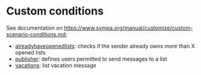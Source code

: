 # Custom conditions

See documentation on <https://www.sympa.org/manual/customize/custom-scenario-conditions.md>;

* [alreadyhaveopenedlists](alreadyhaveopenedlists/README.md): checks if the sender already owns more than X opened lists
* [publisher](custom-conditions/publisher/README.md): defines users permitted to send messages to a list
* [vacations](vacations/README.md): list vacation message
